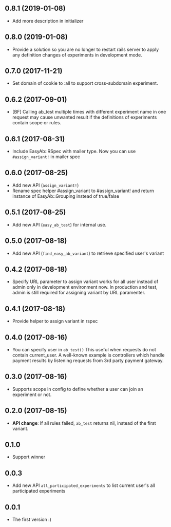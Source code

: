 ## 0.8.1 (2019-01-08)
- Add more description in initializer

## 0.8.0 (2019-01-08)
- Provide a solution so you are no longer to restart rails server to apply any definition changes of experiments in development mode.

## 0.7.0 (2017-11-21)
- Set domain of cookie to :all to support cross-subdomain experiment.

## 0.6.2 (2017-09-01)
- [BF] Calling ab_test multiple times with different experiment name in one request may cause unwanted result if the definitions of experiments contain scope or rules.

## 0.6.1 (2017-08-31)
- Include EasyAb::RSpec with mailer type. Now you can use `#assign_variant!` in mailer spec

## 0.6.0 (2017-08-25)
- Add new API (`assign_variant!`)
- Rename spec helper #assign_variant to #assign_variant! and return instance of EasyAb::Grouping instead of true/false

## 0.5.1 (2017-08-25)
- Add new API (`easy_ab_test`) for internal use.

## 0.5.0 (2017-08-18)
- Add new API (`find_easy_ab_variant`) to retrieve specified user's variant

## 0.4.2 (2017-08-18)
- Specify URL parameter to assign variant works for all user instead of admin only in development environment now. In production and test, admin is still required for assigning variant by URL paramenter.

## 0.4.1 (2017-08-18)
- Provide helper to assign variant in rspec

## 0.4.0 (2017-08-16)
- You can specify user in `ab_test()` This useful when requests do not contain current_user. A well-known example is controllers which handle payment results by listening requests from 3rd party payment gateway.

## 0.3.0 (2017-08-16)
- Supports scope in config to define whether a user can join an experiment or not.

## 0.2.0 (2017-08-15)
- **API change**: If all rules failed, `ab_test` returns nil, instead of the first variant.

## 0.1.0
- Support winner

## 0.0.3
- Add new API `all_participated_experiments` to list current user's all participated experiments

## 0.0.1
- The first version :)